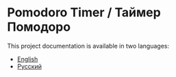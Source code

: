 # Pomodoro Timer / Таймер Помодоро

This project documentation is available in two languages:

- [English](README_en.md)
- [Русский](README_ru.md)
